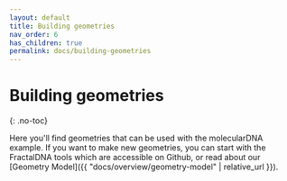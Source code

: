 ```yaml
---
layout: default
title: Building geometries
nav_order: 6
has_children: true
permalink: docs/building-geometries
---
```


# Building geometries
{: .no-toc}

Here you'll find geometries that can be used with the molecularDNA example.
If you want to make new geometries, you can start with the FractalDNA tools
which are accessible on Github, or read about our [Geometry Model]({{ "docs/overview/geometry-model" | relative_url }}).

